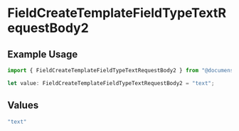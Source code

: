 # FieldCreateTemplateFieldTypeTextRequestBody2

## Example Usage

```typescript
import { FieldCreateTemplateFieldTypeTextRequestBody2 } from "@documenso/sdk-typescript/models/operations";

let value: FieldCreateTemplateFieldTypeTextRequestBody2 = "text";
```

## Values

```typescript
"text"
```